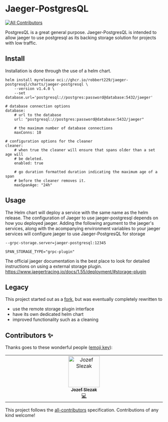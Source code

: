 # Jaeger-PostgresQL
<!-- ALL-CONTRIBUTORS-BADGE:START - Do not remove or modify this section -->
[![All Contributors](https://img.shields.io/badge/all_contributors-1-orange.svg?style=flat-square)](#contributors-)
<!-- ALL-CONTRIBUTORS-BADGE:END -->

PostgresQL is a great general purpose. Jaeger-PostgresQL is intended to allow jaeger
to use postgresql as its backing storage solution for projects with low traffic. 

## Install

Installation is done through the use of a helm chart. 

```
helm install myrelease oci://ghcr.io/robbert229/jaeger-postgresql/charts/jaeger-postgresql \
    --version v1.4.0 \
    --set database.url='postgresql://postgres:password@database:5432/jaeger'
```

```
# database connection options
database:
    # url to the database
    url: "postgresql://postgres:password@database:5432/jaeger" 
    
    # the maximum number of database connections 
    maxConns: 10 

# configuration options for the cleaner
cleaner:
    # when true the cleaner will ensure that spans older than a set age will
    # be deleted.
    enabled: true

    # go duration formatted duration indicating the maximum age of a span 
    # before the cleaner removes it.
    maxSpanAge: "24h" 
```

## Usage

The Helm chart will deploy a service with the same name as the helm release. 
The configuration of Jaeger to use jaeger-postgresql depends on how you 
deployed jaeger. Adding the following argument to the jaeger's services, along
with the acompanying environment variables to your jaeger services will 
configure jaeger to use Jaeger-PostgresQL for storage 

`--grpc-storage.server=jaeger-postgresql:12345`

`SPAN_STORAGE_TYPE="grpc-plugin"`

The official jaeger documentation is the best place to look for detailed instructions on using a external storage plugin. https://www.jaegertracing.io/docs/1.55/deployment/#storage-plugin

## Legacy

This project started out as a [fork](jozef-slezak/jaeger-postgresql), but was eventually completely rewritten to 
* use the remote storage plugin interface
* have its own dedicated helm chart
* improved functionality such as a cleaning

## Contributors ✨

Thanks goes to these wonderful people ([emoji key](https://allcontributors.org/docs/en/emoji-key)):

<!-- ALL-CONTRIBUTORS-LIST:START - Do not remove or modify this section -->
<!-- prettier-ignore-start -->
<!-- markdownlint-disable -->
<table>
  <tbody>
    <tr>
      <td align="center" valign="top" width="14.28%"><a href="https://github.com/jozef-slezak"><img src="https://avatars.githubusercontent.com/u/16844103?v=4?s=100" width="100px;" alt="Jozef Slezak"/><br /><sub><b>Jozef Slezak</b></sub></a><br /><a href="https://github.com/robbert229/jaeger-postgresql/commits?author=jozef-slezak" title="Code">💻</a></td>
    </tr>
  </tbody>
</table>

<!-- markdownlint-restore -->
<!-- prettier-ignore-end -->

<!-- ALL-CONTRIBUTORS-LIST:END -->

This project follows the [all-contributors](https://github.com/all-contributors/all-contributors) specification. Contributions of any kind welcome!